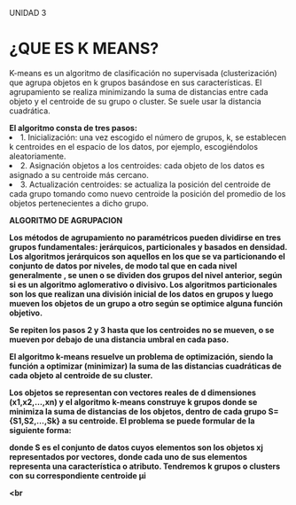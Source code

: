 
UNIDAD 3
<html>
<head>
<title> K MEANS</title>
</head>
<body>

<h1>¿QUE ES K MEANS?</h2>

<p>K-means es un algoritmo de clasificación no supervisada (clusterización) que agrupa objetos en k grupos basándose en sus características. El agrupamiento se realiza minimizando la suma de distancias entre cada objeto y el centroide de su grupo o cluster. Se suele usar la distancia cuadrática.
</p>
<b>El algoritmo consta de tres pasos:</b>

<li> 1. Inicialización: una vez escogido el número de grupos, k, se establecen k centroides en el espacio de los datos, por ejemplo, escogiéndolos aleatoriamente.</li>
   <li>2.  Asignación objetos a los centroides: cada objeto de los datos es asignado a su centroide más cercano.</li>
  <li> 3.  Actualización centroides: se actualiza la posición del centroide de cada grupo tomando como nuevo centroide la posición del promedio de los objetos pertenecientes a dicho grupo.</li>

  <b>ALGORITMO DE AGRUPACION <b>
  <p> Los  métodos  de  agrupamiento  no  paramétricos  pueden  dividirse  en  tres  grupos  fundamentales: jerárquicos,  particionales y  basados en densidad. Los algoritmos jerárquicos son aquellos en los que se va particionando el conjunto de  datos  por  niveles,  de  modo  tal  que  en  cada  nivel  generalmente  ,  se  unen  o  se  dividen  dos  grupos  del  nivel  anterior,  según  si  es  un  algoritmo  aglomerativo  o  divisivo. Los  algoritmos  particionales  son  los  que  realizan  una  división  inicial  de  los  datos  en grupos y luego mueven los objetos de un grupo a otro según se optimice alguna función objetivo. <p>
<P> Se repiten los pasos 2 y 3 hasta que los centroides no se mueven, o se mueven por debajo de una distancia umbral en cada paso.<P>
<P> El algoritmo k-means resuelve un problema de optimización, siendo la función a optimizar (minimizar) la suma de las distancias cuadráticas de cada objeto al centroide de su cluster.<P>
<P> Los objetos se representan con vectores reales de d
dimensiones (x1,x2,…,xn) y el algoritmo k-means construye k grupos donde se minimiza la suma de distancias de los objetos, dentro de cada grupo S={S1,S2,…,Sk}
 a su centroide. El problema se puede formular de la siguiente forma: <P>
<P> donde S
es el conjunto de datos cuyos elementos son los objetos xj representados por vectores, donde cada uno de sus elementos representa una característica o atributo. Tendremos k grupos o clusters con su correspondiente centroide μi <P>

</ul>
</body>
</html>

<br 




